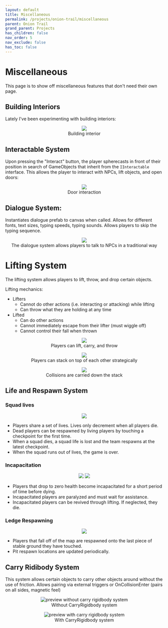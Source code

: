 ```yaml
---
layout: default
title: Miscellaneous
permalink: /projects/onion-trail/miscellaneous
parent: Onion Trail
grand_parent: Projects
has_children: false
nav_order: 5
nav_exclude: false
has_toc: false
---
```


# Miscellaneous

This page is to show off miscellaneous features that don't need their own page.

## Building Interiors

Lately I've been experimenting with building interiors:

<p align="center">
<img src="/assets/images/onion-trail/miscellaneous/building-interior.gif" />
<br />
Building interior
</p>

## Interactable System

Upon pressing the "Interact" button, the player spherecasts in front of their position in search of GameObjects that inherit from the `IInteractable` interface. This allows the player to interact with NPCs, lift objects, and open doors:

<p align="center">
<img src="/assets/images/onion-trail/interactable-system/door-interaction-preview.gif" />
<br />
Door interaction
</p>

## Dialogue System:

Instantiates dialogue prefab to canvas when called. Allows for different fonts, text sizes, typing speeds, typing sounds. Allows players to skip the typing sequence.

<p align="center">
<img src="/assets/images/onion-trail/dialogue-system/dialogue-preview.gif" />
<br>
The dialogue system allows players to talk to NPCs in a traditional way
</p>

# Lifting System

The lifting system allows players to lift, throw, and drop certain objects.

Lifting mechanics:

- Lifters
  - Cannot do other actions (i.e. interacting or attacking) while lifting
  - Can throw what they are holding at any time
- Lifted
  - Can do other actions
  - Cannot immediately escape from their lifter (must wiggle off)
  - Cannot control their fall when thrown

<p align="center">
<img src="/assets/images/onion-trail/lifting-system/lift-carry-throw-preview.gif" />
<br>
Players can lift, carry, and throw
</p>

<p align="center">
<img src="/assets/images/onion-trail/lifting-system/stacking-preview.gif" />
<br>
Players can stack on top of each other strategically
</p>

<p align="center">
<img src="/assets/images/onion-trail/lifting-system/stack-collisions.gif" />
<br>
Collisions are carried down the stack
</p>

## Life and Respawn System

### Squad lives

<p align="center">
<img src="/assets/images/onion-trail/life-and-respawn-system/checkpoint-preview.gif" />
</p>

- Players share a set of lives. Lives only decrement when all players die.
- Dead players can be respawned by living players by touching a checkpoint for the first time.
- When a squad dies, a squad life is lost and the team respawns at the latest checkpoint.
- When the squad runs out of lives, the game is over.

### Incapacitation

<p align="center">
<img src="/assets/images/onion-trail/life-and-respawn-system/incapacitation-1.gif" />
<img src="/assets/images/onion-trail/life-and-respawn-system/incapacitation-2.gif" />
</p>

- Players that drop to zero health become incapacitated for a short period of time before dying.
- Incapacitated players are paralyzed and must wait for assistance.
- Incapacitated players can be revived through lifting. If neglected, they die.

### Ledge Respawning

<p align="center">
<img src="/assets/images/onion-trail/life-and-respawn-system/ledge-respawning.gif" />
</p>

- Players that fall off of the map are respawned onto the last piece of stable ground they have touched.
- Pit respawn locations are updated periodically.

## Carry Ridibody System

This system allows certain objects to carry other objects around without the use of friction. Allows pairing via external triggers or OnCollisionEnter (pairs on all sides, magnetic feel)

<p align="center">
<img src="/assets/images/onion-trail/miscellaneous/carry-rigidbody-1.gif" alt="preview without carry rigidbody system" />
<br>
Without CarryRigidbody system
</p>

<p align="center">
<img src="/assets/images/onion-trail/miscellaneous/carry-rigidbody-2.gif" alt="preview with carry rigidbody system" />
<br>
With CarryRigidbody system
</p>
